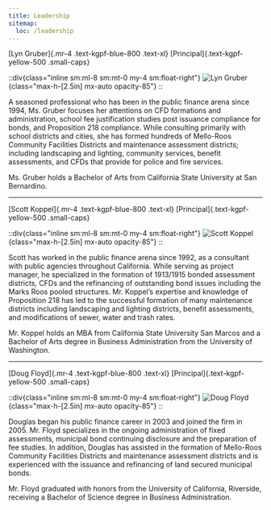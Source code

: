 ```yaml
---
title: Leadership
sitemap:
  loc: /leadership
---
```


[Lyn Gruber]{.mr-4 .text-kgpf-blue-800 .text-xl}
[Principal]{.text-kgpf-yellow-500 .small-caps}

::div{class="inline sm:ml-8 sm:mt-0 my-4 sm:float-right"}
![Lyn Gruber](/img/lyn.jpg){class="max-h-[2.5in] mx-auto opacity-85"}
::

A seasoned professional who has been in the public finance arena since 1994, Ms. Gruber focuses her
attentions on CFD formations and administration, school fee justification studies post issuance
compliance for bonds, and Proposition 218 compliance. While consulting primarily with school
districts and cities, she has formed hundreds of Mello-Roos Community Facilities Districts and
maintenance assessment districts; including landscaping and lighting, community services, benefit
assessments, and CFDs that provide for police and fire services.

Ms. Gruber holds a Bachelor of Arts from California State University at San Bernardino.

---

[Scott Koppel]{.mr-4 .text-kgpf-blue-800 .text-xl}
[Principal]{.text-kgpf-yellow-500 .small-caps}

::div{class="inline sm:ml-8 sm:mt-0 my-4 sm:float-right"}
![Scott Koppel](/img/scott.jpg){class="max-h-[2.5in] mx-auto opacity-85"}
::

Scott has worked in the public finance arena since 1992, as a consultant with public agencies
throughout California. While serving as project manager, he specialized in the formation of
1913/1915 bonded assessment districts, CFDs and the refinancing of outstanding bond issues including
the Marks Roos pooled structures. Mr. Koppel’s expertise and knowledge of Proposition 218 has led to
the successful formation of many maintenance districts including landscaping and lighting districts,
benefit assessments, and modifications of sewer, water and trash rates.

Mr. Koppel holds an MBA from California State University San Marcos and a Bachelor of Arts degree in
Business Administration from the University of Washington.

---

[Doug Floyd]{.mr-4 .text-kgpf-blue-800 .text-xl}
[Principal]{.text-kgpf-yellow-500 .small-caps}

::div{class="inline sm:ml-8 sm:mt-0 my-4 sm:float-right"}
![Doug Floyd](/img/doug.jpg){class="max-h-[2.5in] mx-auto opacity-85"}
::

Douglas began his public finance career in 2003 and joined the firm in 2005. Mr. Floyd specializes
in the ongoing administration of fixed assessments, municipal bond continuing disclosure and the
preparation of fee studies. In addition, Douglas has assisted in the formation of Mello-Roos
Community Facilities Districts and maintenance assessment districts and is experienced with the
issuance and refinancing of land secured municipal bonds.

Mr. Floyd graduated with honors from the University of California, Riverside, receiving a Bachelor
of Science degree in Business Administration.
